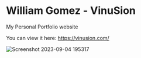 # William Gomez - VinuSion
My Personal Portfolio website

You can view it here: https://vinusion.com/

![Screenshot 2023-09-04 195317](https://github.com/VinuSion/Portfolio_website/assets/56313573/72b9d31c-bfe1-4996-9a05-6e0fa32dab20)
